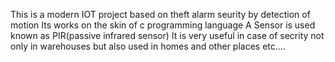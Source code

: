 This is a modern IOT project based on theft alarm seurity by detection of motion 
Its works on the skin of c programming language
A Sensor is used known as PIR(passive infrared sensor)
It is very useful in case of secrity not only in warehouses but also used in homes and other places etc....
